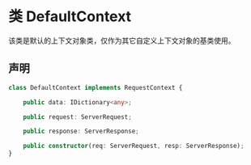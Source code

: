 # 类 DefaultContext

该类是默认的上下文对象类，仅作为其它自定义上下文对象的基类使用。

## 声明

```ts
class DefaultContext implements RequestContext {

    public data: IDictionary<any>;

    public request: ServerRequest;

    public response: ServerResponse;

    public constructor(req: ServerRequest, resp: ServerResponse);
}
```
